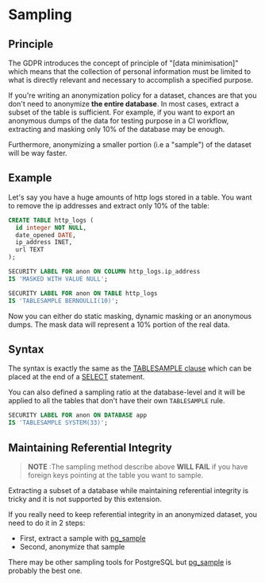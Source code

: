 Sampling
===============================================================================

Principle
-------------------------------------------------------------------------------

The GDPR introduces the concept of principle of "[data minimisation]" which
means that the collection of personal information must be limited to what
is directly relevant and necessary to accomplish a specified purpose.

[data minimization]: https://edps.europa.eu/data-protection/data-protection/glossary/d_en

If you're writing an anonymization policy for a dataset, chances are that you
don't need to anonymize **the entire database**. In most cases, extract a
subset of the table is sufficient. For example, if you want to export an
anonymous dumps of the data for testing purpose in a CI workflow, extracting
and masking only 10% of the database may be enough.

Furthermore, anonymizing a smaller portion (i.e a "sample") of the dataset will
be way faster.


Example
-------------------------------------------------------------------------------

Let's say you have a huge amounts of http logs stored in a table. You want to
remove the ip addresses and extract only 10% of the table:

```sql
CREATE TABLE http_logs (
  id integer NOT NULL,
  date_opened DATE,
  ip_address INET,
  url TEXT
);

SECURITY LABEL FOR anon ON COLUMN http_logs.ip_address
IS 'MASKED WITH VALUE NULL';

SECURITY LABEL FOR anon ON TABLE http_logs
IS 'TABLESAMPLE BERNOULLI(10)';
```

Now you can either do static masking, dynamic masking or an anonymous dumps.
The mask data will represent a 10% portion of the real data.


Syntax
-------------------------------------------------------------------------------

The syntax is exactly the same as the [TABLESAMPLE clause] which can be placed
at the end of a [SELECT] statement.

[TABLESAMPLE clause]: https://wiki.postgresql.org/wiki/TABLESAMPLE_Implementation
[SELECT]: https://www.postgresql.org/docs/current/sql-select.html

You can also defined a sampling ratio at the database-level and it will be
applied to all the tables that don't have their own `TABLESAMPLE` rule.

```sql
SECURITY LABEL FOR anon ON DATABASE app
IS 'TABLESAMPLE SYSTEM(33)';
```

Maintaining Referential Integrity
-------------------------------------------------------------------------------

> **NOTE** :The sampling method describe above **WILL FAIL** if you have
> foreign keys pointing at the table you want to sample.

Extracting a subset of a database while maintaining referential integrity is
tricky and it is not supported by this extension.

If you really need to keep referential integrity in an anonymized dataset, you
need to do it in 2 steps:

* First, extract a sample with [pg_sample]
* Second, anonymize that sample

There may be other sampling tools for PostgreSQL but [pg_sample] is probably
the best one.

[pg_sample]: https://github.com/mla/pg_sample
